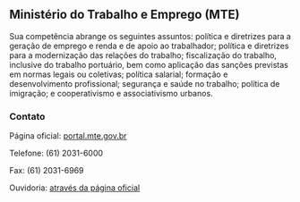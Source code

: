 Ministério do Trabalho e Emprego (MTE)
---

Sua competência abrange os seguintes assuntos: política e diretrizes para a geração de emprego e renda e de apoio ao
trabalhador; política e diretrizes para a modernização das relações do trabalho; fiscalização do trabalho, inclusive do
trabalho portuário, bem como aplicação das sanções previstas em normas legais ou coletivas; política salarial; formação
e desenvolvimento profissional; segurança e saúde no trabalho; política de imigração; e cooperativismo e associativismo
urbanos.

### Contato

Página oficial: [portal.mte.gov.br](http://portal.mte.gov.br)

Telefone: (61) 2031-6000

Fax: (61) 2031-6969

Ouvidoria: [através da página oficial](http://portal.mte.gov.br/ouvidoria)

<script type="application/ld+json">
{ "@context" : "http://schema.org",
  "@type" : "GovernmentOrganization",
  "name": "Ministério do Trabalho e Emprego",
  "url" : "http://portal.mte.gov.br",
  "contactPoint" : [
    {
      "@type": "ContactPoint",
      "telephone" : "+55 61 2031-6000",
      "faxNumber" : "+55 61 2031-6969",
      "url": "http://portal.mte.gov.br",
      "contactType" : "customer service"
    }]}
</script>
